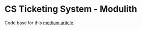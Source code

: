# CS Ticketing System - Modulith

Code base for this [medium article](https://medium.com/@albert.llousas/building-a-microservices-ready-modulith-91f08f552cf3).